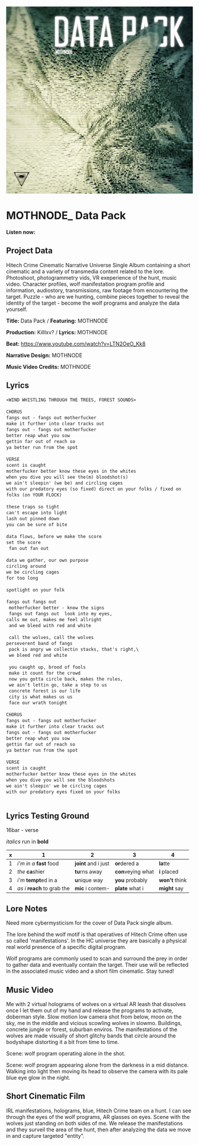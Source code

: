![](mothnode-datapack.png)

# MOTHNODE_ Data Pack

**Listen now:** 

## Project Data

Hitech Crime Cinematic Narrative Universe Single Album containing a short cinematic and a variety of transmedia content related to the lore. Photoshoot, photogrammetry vids, VR exeperience of the hunt, music video. Character profiles, wolf manifestation program profile and information, audiostory, transmissions, raw footage from encountering the target. Puzzle - who are we hunting, combine pieces together to reveal the identity of the target - become the wolf programs and analyze the data yourself.

**Title:** Data Pack / **Featuring:** MOTHNODE

**Production:** Killlxv?  / **Lyrics:** MOTHNODE

**Beat:** https://www.youtube.com/watch?v=LTN2OeO_Kk8

**Narrative Design:** MOTHNODE

**Music Video Credits:** MOTHNODE

## Lyrics

```
<WIND WHISTLING THROUGH THE TREES, FOREST SOUNDS>

CHORUS
fangs out - fangs out motherfucker 
make it further into clear tracks out 
fangs out - fangs out motherfucker 
better reap what you sow
gettin far out of reach so 
ya better run from the spot

VERSE
scent is caught
motherfucker better know these eyes in the whites 
when you dive you will see the(m) bloodshot(s)   
we ain't sleepin' (we be) and circling cages 
with our predatory eyes (so fixed) direct on your folks / fixed on folks (on YOUR FLOCK)

these traps so tight 
can't escape into light
lash out pinned down
you can be sure of bite

data flows, before we make the score
set the score
 fan out fan out

data we gather, our own purpose
circling around
we be circling cages
for too long

spotlight on your folk

fangs out fangs out 
 motherfucker better - know the signs 
 fangs out fangs out  look into my eyes, 
calls me out, makes me feel allright   
 and we bleed with red and white
 
 call the wolves, call the wolves
perseverent band of fangs
 pack is angry we collectin stacks, that's right,\
 we bleed red and white
 
 you caught up, brood of fools
 make it count for the crowd
 now you gotta circle back, makes the rules,
 we ain't lettin go, take a step to us
 concrete forest is our life
 city is what makes us us
 face our wrath tonight
 
CHORUS
fangs out - fangs out motherfucker 
make it further into clear tracks out 
fangs out - fangs out motherfucker 
better reap what you sow
gettin far out of reach so 
ya better run from the spot

VERSE
scent is caught
motherfucker better know these eyes in the whites 
when you dive you will see the bloodshots   
we ain't sleepin' we be circling cages 
with our predatory eyes fixed on your folks
 
```

## Lyrics Testing Ground

16bar - verse

*italics* run in
**bold**

| x | 1 | 2 | 3 | 4 |
|---|---|---|---|---|
| 1 | *i'm in a* **fast** food | **joint** and i just  | **or**dered a  | **la**tte  |
| 2 | *the* **ca**shier | **tu**rns away  |  **con**veying what |  **i** placed |
| 3 | *i'm* **tempt**ed in a | **u**nique way  |  **you** probably |  **won't** think |
| 4 | *as i* **reach** to grab the |  **mic** i contem-  | **plate** what i | **might** say |

## Lore Notes

Need more cybermysticism for the cover of Data Pack single album. 

The lore behind the wolf motif is that operatives of Hitech Crime often use so called 'manifestations'. In the HC universe they are basically a physical real world presence of a specific digital program. 

Wolf programs are commonly used to scan and surround the prey in order to gather data and eventually contain the target. Their use will be reflected in the associated music video and a short film cinematic. Stay tuned!

## Music Video

Me with 2 virtual holograms of wolves on a virtual AR leash that dissolves once I let them out of my hand and release the programs to activate, doberman style. Slow motion low camera shot from below, moon on the sky, me in the middle and vicious scowling wolves in slowmo. Buildings, concrete jungle or forest, suburban enviros. The manifestations of the wolves are made visually of short glitchy bands that circle around the bodyshape distorting it a bit from time to time. 

Scene: wolf program operating alone in the shot.

Scene: wolf program appearing alone from the darkness in a mid distance. Walking into light then moving its head to observe the camera with its pale blue eye glow in the night.

## Short Cinematic Film

IRL manifestations, holograms, blue, Hitech Crime team on a hunt. I can see through the eyes of the wolf programs, AR glasses on eyes. Scene with the wolves just standing on both sides of me. We release the manifestations and they surveil the area of the hunt, then after analyzing the data we move in and capture targeted "entity".
